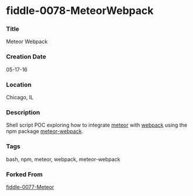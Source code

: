 fiddle-0078-MeteorWebpack
======

### Title

Meteor Webpack


### Creation Date

05-17-16


### Location

Chicago, IL


### Description

Shell script POC exploring how to integrate [meteor](http://www.meteor.com) with [webpack](https://webpack.github.io/) using
the npm package [meteor-webpack](https://www.npmjs.com/package/meteor-webpack).


### Tags

bash, npm, meteor, webpack, meteor-webpack


### Forked From

[fiddle-0077-Meteor](../fiddle-0077-Meteor)
